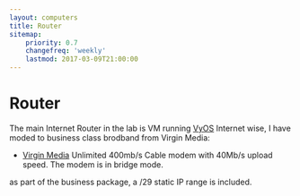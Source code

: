 ```yaml
---
layout: computers
title: Router
sitemap:
    priority: 0.7
    changefreq: 'weekly'
    lastmod: 2017-03-09T21:00:00
---
```

# Router

The main Internet Router in the lab is VM running [VyOS][5]
Internet wise, I have moded to business class brodband from Virgin Media:

* [Virgin Media][3] Unlimited 400mb/s Cable modem with 40Mb/s upload speed. The modem is in bridge mode.

as part of the business package, a /29 static IP range is included.

[1]: http://www.ubnt.com
[2]: https://www.ubnt.com/edgemax/edgerouter-poe/
[3]: http://www.virginmedia.ie
[4]: /Computers/macmini.html
[5]: https://vyos.io/
